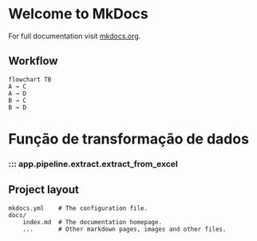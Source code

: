 # Welcome to MkDocs

For full documentation visit [mkdocs.org](https://www.mkdocs.org).

## Workflow

```mermaid
flowchart TB
A → C
A → D
B → C
B → D
```

# Função de transformação de dados

### ::: app.pipeline.extract.extract_from_excel

## Project layout

    mkdocs.yml    # The configuration file.
    docs/
        index.md  # The documentation homepage.
        ...       # Other markdown pages, images and other files.
